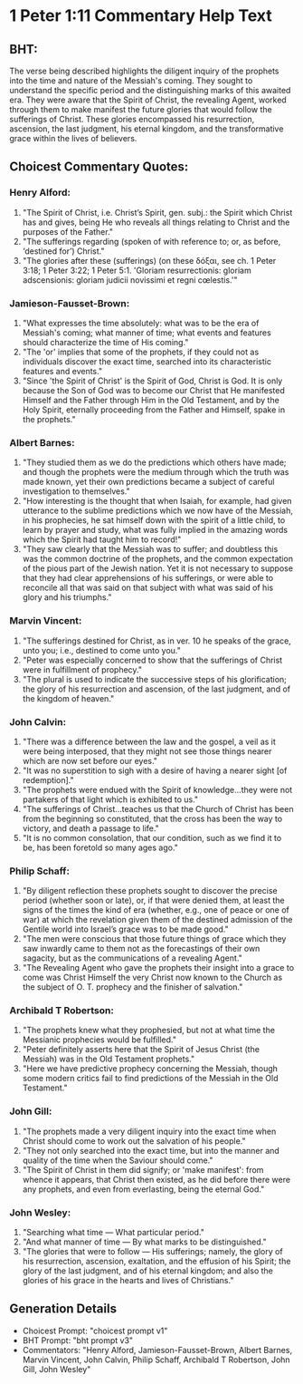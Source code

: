 # 1 Peter 1:11 Commentary Help Text

## BHT:
The verse being described highlights the diligent inquiry of the prophets into the time and nature of the Messiah's coming. They sought to understand the specific period and the distinguishing marks of this awaited era. They were aware that the Spirit of Christ, the revealing Agent, worked through them to make manifest the future glories that would follow the sufferings of Christ. These glories encompassed his resurrection, ascension, the last judgment, his eternal kingdom, and the transformative grace within the lives of believers.

## Choicest Commentary Quotes:
### Henry Alford:
1. "The Spirit of Christ, i.e. Christ’s Spirit, gen. subj.: the Spirit which Christ has and gives, being He who reveals all things relating to Christ and the purposes of the Father."
2. "The sufferings regarding (spoken of with reference to; or, as before, ‘destined for’) Christ."
3. "The glories after these (sufferings) (on these δόξαι, see ch. 1 Peter 3:18; 1 Peter 3:22; 1 Peter 5:1. 'Gloriam resurrectionis: gloriam adscensionis: gloriam judicii novissimi et regni cœlestis.'"

### Jamieson-Fausset-Brown:
1. "What expresses the time absolutely: what was to be the era of Messiah's coming; what manner of time; what events and features should characterize the time of His coming."
2. "The 'or' implies that some of the prophets, if they could not as individuals discover the exact time, searched into its characteristic features and events."
3. "Since 'the Spirit of Christ' is the Spirit of God, Christ is God. It is only because the Son of God was to become our Christ that He manifested Himself and the Father through Him in the Old Testament, and by the Holy Spirit, eternally proceeding from the Father and Himself, spake in the prophets."

### Albert Barnes:
1. "They studied them as we do the predictions which others have made; and though the prophets were the medium through which the truth was made known, yet their own predictions became a subject of careful investigation to themselves."
2. "How interesting is the thought that when Isaiah, for example, had given utterance to the sublime predictions which we now have of the Messiah, in his prophecies, he sat himself down with the spirit of a little child, to learn by prayer and study, what was fully implied in the amazing words which the Spirit had taught him to record!"
3. "They saw clearly that the Messiah was to suffer; and doubtless this was the common doctrine of the prophets, and the common expectation of the pious part of the Jewish nation. Yet it is not necessary to suppose that they had clear apprehensions of his sufferings, or were able to reconcile all that was said on that subject with what was said of his glory and his triumphs."

### Marvin Vincent:
1. "The sufferings destined for Christ, as in ver. 10 he speaks of the grace, unto you; i.e., destined to come unto you."
2. "Peter was especially concerned to show that the sufferings of Christ were in fulfillment of prophecy."
3. "The plural is used to indicate the successive steps of his glorification; the glory of his resurrection and ascension, of the last judgment, and of the kingdom of heaven."

### John Calvin:
1. "There was a difference between the law and the gospel, a veil as it were being interposed, that they might not see those things nearer which are now set before our eyes."
2. "It was no superstition to sigh with a desire of having a nearer sight [of redemption]."
3. "The prophets were endued with the Spirit of knowledge...they were not partakers of that light which is exhibited to us."
4. "The sufferings of Christ...teaches us that the Church of Christ has been from the beginning so constituted, that the cross has been the way to victory, and death a passage to life."
5. "It is no common consolation, that our condition, such as we find it to be, has been foretold so many ages ago."

### Philip Schaff:
1. "By diligent reflection these prophets sought to discover the precise period (whether soon or late), or, if that were denied them, at least the signs of the times the kind of era (whether, e.g., one of peace or one of war) at which the revelation given them of the destined admission of the Gentile world into Israel’s grace was to be made good."
2. "The men were conscious that those future things of grace which they saw inwardly came to them not as the forecastings of their own sagacity, but as the communications of a revealing Agent."
3. "The Revealing Agent who gave the prophets their insight into a grace to come was Christ Himself the very Christ now known to the Church as the subject of O. T. prophecy and the finisher of salvation."

### Archibald T Robertson:
1. "The prophets knew what they prophesied, but not at what time the Messianic prophecies would be fulfilled."
2. "Peter definitely asserts here that the Spirit of Jesus Christ (the Messiah) was in the Old Testament prophets."
3. "Here we have predictive prophecy concerning the Messiah, though some modern critics fail to find predictions of the Messiah in the Old Testament."

### John Gill:
1. "The prophets made a very diligent inquiry into the exact time when Christ should come to work out the salvation of his people."
2. "They not only searched into the exact time, but into the manner and quality of the time when the Saviour should come."
3. "The Spirit of Christ in them did signify; or 'make manifest': from whence it appears, that Christ then existed, as he did before there were any prophets, and even from everlasting, being the eternal God."

### John Wesley:
1. "Searching what time — What particular period."
2. "And what manner of time — By what marks to be distinguished."
3. "The glories that were to follow — His sufferings; namely, the glory of his resurrection, ascension, exaltation, and the effusion of his Spirit; the glory of the last judgment, and of his eternal kingdom; and also the glories of his grace in the hearts and lives of Christians."


## Generation Details
- Choicest Prompt: "choicest prompt v1"
- BHT Prompt: "bht prompt v3"
- Commentators: "Henry Alford, Jamieson-Fausset-Brown, Albert Barnes, Marvin Vincent, John Calvin, Philip Schaff, Archibald T Robertson, John Gill, John Wesley"
